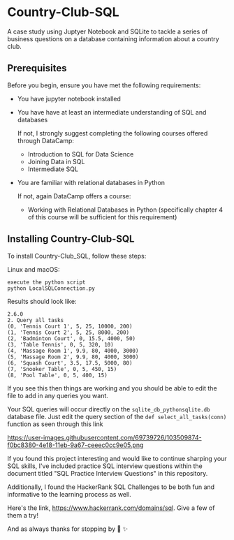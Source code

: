 # Country-Club-SQL
A case study using Juptyer Notebook and SQLite to tackle a series of business questions on a database containing information about a country club. 

## Prerequisites
Before you begin, ensure you have met the following requirements:

* You have jupyter notebook installed
* You have have at least an intermediate understanding of SQL and databases

    If not, I strongly suggest completing the following courses offered through DataCamp:
      
     - Introduction to SQL for Data Science
     - Joining Data in SQL
     - Intermediate SQL
  
* You are familiar with relational databases in Python
  
    If not, again DataCamp offers a course: 
    - Working with Relational Databases in Python
    (specifically chapter 4 of this course will be sufficient for this requirement) 

## Installing Country-Club-SQL
To install Country-Club_SQL, follow these steps:

Linux and macOS:

```
execute the python script
python LocalSQLConnection.py
```
Results should look like:
```
2.6.0
2. Query all tasks
(0, 'Tennis Court 1', 5, 25, 10000, 200)
(1, 'Tennis Court 2', 5, 25, 8000, 200)
(2, 'Badminton Court', 0, 15.5, 4000, 50)
(3, 'Table Tennis', 0, 5, 320, 10)
(4, 'Massage Room 1', 9.9, 80, 4000, 3000)
(5, 'Massage Room 2', 9.9, 80, 4000, 3000)
(6, 'Squash Court', 3.5, 17.5, 5000, 80)
(7, 'Snooker Table', 0, 5, 450, 15)
(8, 'Pool Table', 0, 5, 400, 15)
```

If you see this then things are working and you should be able to edit the file to add in any queries you want. 

Your SQL queries will occur directly on the `sqlite_db_pythonsqlite.db` database file.
Just edit the query section of the `def select_all_tasks(conn)` function as seen through this link

https://user-images.githubusercontent.com/69739726/103509874-f0bc8380-4e18-11eb-9a67-ceeec0cc9e05.png

If you found this project interesting and would like to continue sharping your SQL skills, 
I've included practice SQL interview questions within the document titled "SQL Practice Interview Questions" in this repository.

Additionally, I found the HackerRank SQL Challenges to be both fun and informative to the learning process as well. 

Here's the link, https://www.hackerrank.com/domains/sql. Give a few of them a try!

And as always thanks for stopping by :wave: :sparkles:
